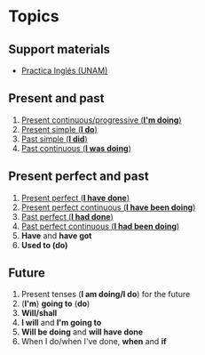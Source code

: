 # Topics

## Support materials

- [Practica Inglés (UNAM)](https://avi.cuaieed.unam.mx/practica-ingles.html)

## Present and past

1. [Present continuous/progressive (**I'm doing**)](present_continuous.md)
1. [Present simple (**I do**)](present_simple.md)
1. [Past simple (**I did**)](past_simple.md)
1. [Past continuous (**I was doing**)](past_continuous.md)

## Present perfect and past

1. [Present perfect (**I have done**)](present_perfect.md)
1. [Present perfect continuous (**I have been doing**)](present_perfect_continuous.md)
1. [Past perfect (**I had done**)](past_perfect.md)
1. [Past perfect continuous (**I had been doing**)](past_perfect_continuous.md)
1. **Have** and **have got**
1. **Used to (do)**

## Future

1. Present tenses (**I am doing/I do**) for the future
1. (**I'm**) **going to** (**do**)
1. **Will/shall**
1. **I will** and **I'm going to**
1. **Will be doing** and **will have done**
1. When I do/when I've done, **when** and **if**

